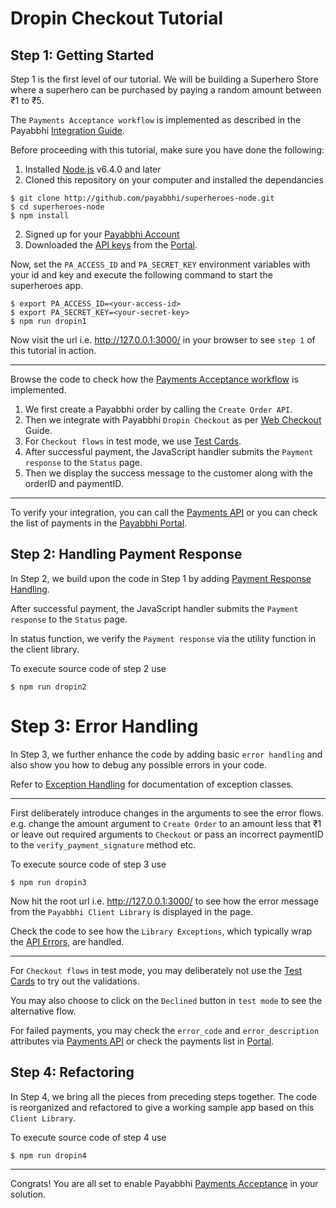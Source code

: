 # Dropin Checkout Tutorial

## Step 1: Getting Started

Step 1 is the first level of our tutorial. We will be building a Superhero Store where a superhero can be purchased by paying a random amount between ₹1 to ₹5.

The `Payments Acceptance workflow` is implemented as described in the Payabbhi [Integration Guide](https://payabbhi.com/docs/integration).

Before proceeding with this tutorial, make sure you have done the following:
1. Installed [Node.js](https://nodejs.org/en/) v6.4.0 and later
1. Cloned this repository on your computer and installed the dependancies
```shell
$ git clone http://github.com/payabbhi/superheroes-node.git
$ cd superheroes-node
$ npm install
```
2. Signed up for your [Payabbhi Account](https://payabbhi.com/docs/account)
3. Downloaded the [API keys](https://payabbhi.com/docs/account/#api-keys) from the [Portal](https://payabbhi.com/portal).

Now, set the `PA_ACCESS_ID` and `PA_SECRET_KEY` environment variables with your id and key and execute the following command to start the superheroes app.

```shell
$ export PA_ACCESS_ID=<your-access-id>
$ export PA_SECRET_KEY=<your-secret-key>
$ npm run dropin1
```
Now visit the url i.e. http://127.0.0.1:3000/ in your browser to see `step 1` of this tutorial in action.

------

Browse the code to check how the [Payments Acceptance workflow](https://payabbhi.com/docs/integration) is implemented.

1. We first create a Payabbhi order by calling the `Create Order API`.
2. Then we integrate with Payabbhi `Dropin Checkout` as per [Web Checkout](https://payabbhi.com/docs/checkout) Guide.
3. For `Checkout flows` in test mode, we use [Test Cards](https://payabbhi.com/docs/account).
4. After successful payment, the JavaScript handler submits the `Payment response` to the `Status` page.
5. Then we display the success message to the customer along with the orderID and paymentID.

----

To verify your integration, you can call the [Payments API](https://payabbhi.com/docs/api/#payments) or you can check the list of payments in the [Payabbhi Portal](https://payabbhi.com/portal/payments).

## Step 2: Handling Payment Response

In Step 2, we build upon the code in Step 1 by adding [Payment Response Handling](https://payabbhi.com/docs/integration/#payment-response-handling).

After successful payment, the JavaScript handler submits the `Payment response` to the `Status` page.

In status function, we verify the `Payment response` via the utility function in the client library.

To execute source code of step 2 use
```shell
$ npm run dropin2
```


# Step 3: Error Handling

In Step 3, we further enhance the code by adding basic `error handling` and also show you how to debug any possible errors in your code.

Refer to [Exception Handling](https://payabbhi.com/docs/api/?node#errors) for documentation of exception classes.

----

First deliberately introduce changes in the arguments to see the error flows.
e.g. change the amount argument to `Create Order` to an amount less that ₹1 or leave out required arguments to `Checkout` or pass an incorrect paymentID to the `verify_payment_signature` method etc.

To execute source code of step 3 use
```shell
$ npm run dropin3
```

Now hit the root url i.e. http://127.0.0.1:3000/ to see how the error message from the `Payabbhi Client Library` is displayed in the page.

Check the code to see how the `Library Exceptions`, which typically wrap the [API Errors](https://payabbhi.com/docs/api#errors), are handled.

-----

For `Checkout flows` in test mode, you may deliberately not use the [Test Cards](https://payabbhi.com/docs/account) to try out the validations.

You may also choose to click on the `Declined` button in `test mode` to see the alternative flow.

For failed payments, you may check the `error_code` and `error_description` attributes via [Payments API](https://payabbhi.com/docs/api/#payments) or check the payments list in [Portal](https://payabbhi.com/portal/payments).


## Step 4: Refactoring

In Step 4, we bring all the pieces from preceding steps together. The code is reorganized and refactored to give a working sample app based on this `Client Library`.

To execute source code of step 4 use
```shell
$ npm run dropin4
```
-----

Congrats! You are all set to enable Payabbhi [Payments Acceptance](https://payabbhi.com/docs/integration) in your solution.
